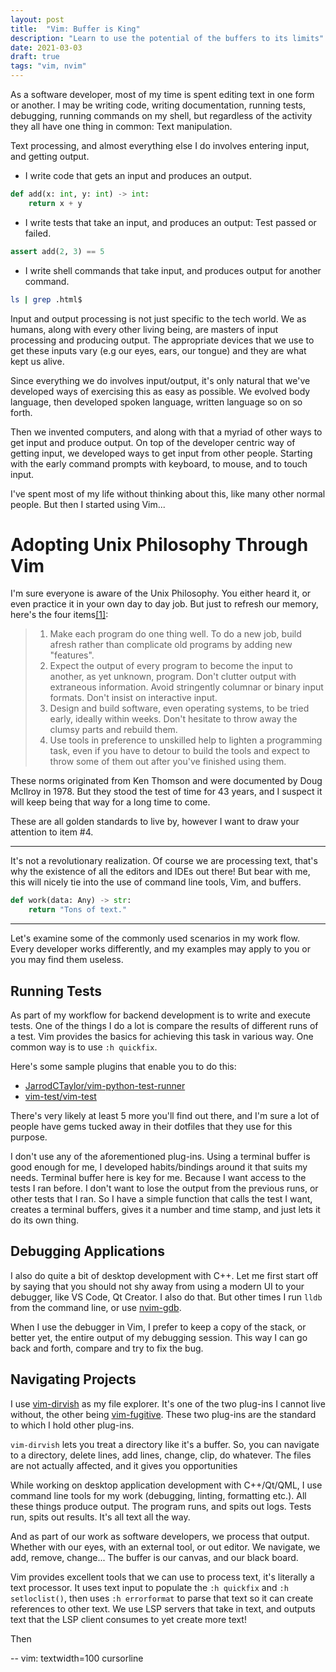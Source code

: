 ```yaml
---
layout: post
title:  "Vim: Buffer is King"
description: "Learn to use the potential of the buffers to its limits"
date: 2021-03-03
draft: true
tags: "vim, nvim"
---
```


As a software developer, most of my time is spent editing text in one form or another. I may be
writing code, writing documentation, running tests, debugging, running commands on my shell, but
regardless of the activity they all have one thing in common: Text manipulation.

Text processing, and almost everything else I do involves entering input, and getting output.

- I write code that gets an input and produces an output.

```python
def add(x: int, y: int) -> int:
    return x + y
```

- I write tests that take an input, and produces an output: Test passed or failed.

```python
assert add(2, 3) == 5
```

- I write shell commands that take input, and produces output for another command.

```sh
ls | grep .html$
```

Input and output processing is not just specific to the tech world. We as humans, along with every
other living being, are masters of input processing and producing output. The appropriate devices
that we use to get these inputs vary (e.g our eyes, ears, our tongue) and they are what kept us
alive.

Since everything we do involves input/output, it's only natural that we've developed ways of
exercising this as easy as possible. We evolved body language, then developed spoken language,
written language so on so forth.

Then we invented computers, and along with that a myriad of other ways to get input and produce
output. On top of the developer centric way of getting input, we developed ways to get input from
other people. Starting with the early command prompts with keyboard, to mouse, and to touch input.

I've spent most of my life without thinking about this, like many other normal people. But then I
started using Vim...

# Adopting Unix Philosophy Through Vim

I'm sure everyone is aware of the Unix Philosophy. You either heard it, or even practice it in your
own day to day job. But just to refresh our memory, here's the four items[[1]](https://en.wikipedia.org/wiki/Unix_philosophy):

> 1. Make each program do one thing well. To do a new job, build afresh rather than complicate old
> programs by adding new "features".
> 2. Expect the output of every program to become the input to another, as yet unknown, program.
> Don't clutter output with extraneous information. Avoid stringently columnar or binary input
> formats. Don't insist on interactive input.
> 3. Design and build software, even operating systems, to be tried early, ideally within weeks.
> Don't hesitate to throw away the clumsy parts and rebuild them.
> 4. Use tools in preference to unskilled help to lighten a programming task, even if you have to
> detour to build the tools and expect to throw some of them out after you've finished using them.

These norms originated from Ken Thomson and were documented by Doug McIlroy in 1978. But they stood
the test of time for 43 years, and I suspect it will keep being that way for a long time to come.

These are all golden standards to live by, however I want to draw your attention to item #4.


-----

It's not a revolutionary realization. Of course we are processing text, that's why the existence of
all the editors and IDEs out there! But bear with me, this will nicely tie into the use of command
line tools, Vim, and buffers.

```python
def work(data: Any) -> str:
    return "Tons of text."
```

-----

Let's examine some of the commonly used scenarios in my work flow. Every developer works
differently, and my examples may apply to you or you may find them useless.

## Running Tests

As part of my workflow for backend development is to write and execute tests. One of the things I
do a lot is compare the results of different runs of a test. Vim provides the basics for achieving
this task in various way. One common way is to use `:h quickfix`.

Here's some sample plugins that enable you to do this:

- [JarrodCTaylor/vim-python-test-runner](https://github.com/JarrodCTaylor/vim-python-test-runner)
- [vim-test/vim-test](https://github.com/vim-test/vim-test)

There's very likely at least 5 more you'll find out there, and I'm sure a lot of people have gems
tucked away in their dotfiles that they use for this purpose.

I don't use any of the aforementioned plug-ins. Using a terminal buffer is good enough for me, I
developed habits/bindings around it that suits my needs. Terminal buffer here is key for me.
Because I want access to the tests I ran before. I don't want to lose the output from the previous
runs, or other tests that I ran. So I have a simple function that calls the test I want, creates a
terminal buffers, gives it a number and time stamp, and just lets it do its own thing.

## Debugging Applications

I also do quite a bit of desktop development with C++. Let me first start off by saying that you
should not shy away from using a modern UI to your debugger, like VS Code, Qt Creator. I also do
that.  But other times I run `lldb` from the command line, or use
[nvim-gdb](https://github.com/sakhnik/nvim-gdb).

When I use the debugger in Vim, I prefer to keep a copy of the stack, or better yet, the entire
output of my debugging session. This way I can go back and forth, compare and try to fix the bug.


## Navigating Projects

I use [vim-dirvish](https://github.com/justinmk/vim-dirvish) as my file explorer. It's one of the
two plug-ins I cannot live without, the other being
[vim-fugitive](https://github.com/tpope/vim-fugitive/). These two plug-ins are the standard to
which I hold other plug-ins.

`vim-dirvish` lets you treat a directory like it's a buffer. So, you can navigate to a directory,
delete lines, add lines, change, clip, do whatever. The files are not actually affected, and it
gives you opportunities 

While working on desktop application development with C++/Qt/QML, I use command line tools for my
work (debugging, linting, formatting etc.). All these things produce output. The program runs, and
spits out logs. Tests run, spits out results. It's all text all the way.

And as part of our work as software developers, we process that output. Whether with our eyes, with
an external tool, or out editor. We navigate, we add, remove, change... The buffer is our canvas,
and our black board.

Vim provides excellent tools that we can use to process text, it's literally a text processor. It
uses text input to populate the `:h quickfix` and `:h setloclist()`, then uses `:h errorformat` to
parse that text so it can create references to other text. We use LSP servers that take in text,
and outputs text that the LSP client consumes to yet create more text!

Then 

-- vim: textwidth=100 cursorline

